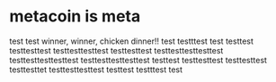 # metacoin is meta

test
test
winner, winner, chicken dinner!!
test
testttest
test
testtest
testtesttest
testtesttesttest
testtesttest
testtesttesttesttest
testtesttesttesttest
testtesttesttesttest
testtest
testtesttest
testtesttest
testtesttet
testtesttesttest
testtest
testttest
test
